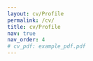 ```yaml
---
layout: cv/Profile
permalink: /cv/
title: cv/Profile
nav: true
nav_order: 4
# cv_pdf: example_pdf.pdf
---
```

